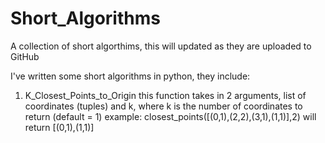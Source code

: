 # Short_Algorithms
A collection of short algorthims, this will updated as they are uploaded to GitHub

I've written some short algorithms in python, they include:

1) K_Closest_Points_to_Origin
   this function takes in 2 arguments, list of coordinates (tuples) and k, where k is the number of coordinates to return (default = 1)
   example: closest_points([(0,1),(2,2),(3,1),(1,1)],2) will return [(0,1),(1,1)]
